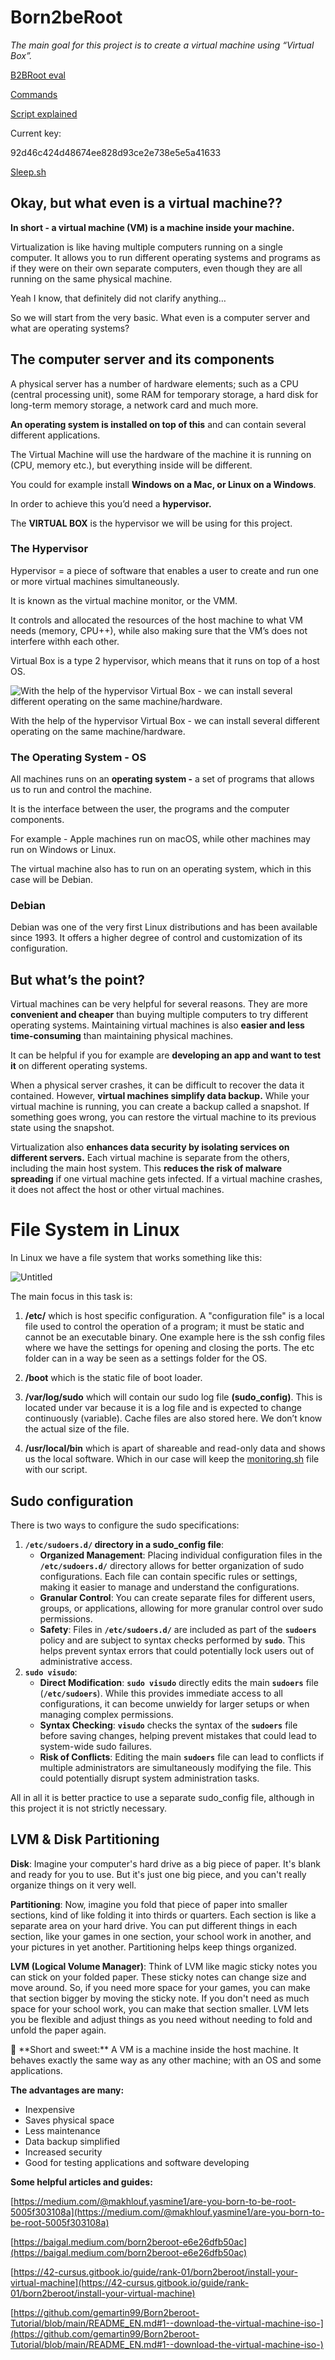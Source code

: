 # Born2beRoot

*The main goal for this project is to create a virtual machine using “Virtual Box”.*

[B2BRoot eval](https://www.notion.so/B2BRoot-eval-a08e75249cf34256a93be7f9bf72ccc8?pvs=21)

[Commands](https://www.notion.so/Commands-5f8647a4bd904383b8fc08599f03b9d3?pvs=21)

[Script explained](https://www.notion.so/Script-explained-f005a499d407413bb67eb7618481c71b?pvs=21)

Current key:

92d46c424d48674ee828d93ce2e738e5e5a41633

[Sleep.sh](https://www.notion.so/Sleep-sh-29856e18aa6d4c839876d1c76ea6c359?pvs=21)

## Okay, but what even is a virtual machine??

**In short - a virtual machine (VM) is a machine inside your machine.**

Virtualization is like having multiple computers running on a single computer. It allows you to run different operating systems and programs as if they were on their own separate computers, even though they are all running on the same physical machine.

Yeah I know, that definitely did not clarify anything… 

So we will start from the very basic. What even is a computer server and what are operating systems?

## The computer server and its components

A physical server has a number of hardware elements; such as a CPU (central processing unit), some RAM for temporary storage, a hard disk for long-term memory storage, a network card and much more.

**An operating system is installed on top of this** and can contain several different applications. 

The Virtual Machine will use the hardware of the machine it is running on (CPU, memory etc.), but everything inside will be different. 

You could for example install **Windows on a Mac, or Linux on a Windows**.

In order to achieve this you’d need a **hypervisor.**

The **VIRTUAL BOX** is the hypervisor we will be using for this project.

### The Hypervisor

Hypervisor =  a piece of software that enables a user to create and run one or more virtual machines simultaneously. 

It is known as the virtual machine monitor, or the VMM.

It controls and allocated the resources of the host machine to what VM needs (memory, CPU++), while also making sure that the VM’s does not interfere withh each other.

Virtual Box is a type 2 hypervisor, which means that it runs on top of a host OS. 

![With the help of the hypervisor Virtual Box - we can install several different operating on the same machine/hardware. ](Born2beRoot%20d6c460c44bce415198a743142af4ff81/Screen_Shot_2024-02-06_at_9.04.44_AM.png)

With the help of the hypervisor Virtual Box - we can install several different operating on the same machine/hardware. 

### The Operating System - OS

All machines runs on an **operating system -** a set of programs that allows us to run and control the machine. 

It is the interface between the user, the programs and the computer components.

For example - Apple machines run on macOS, while other machines may run on Windows or Linux.

The virtual machine also has to run on an operating system, which in this case will be Debian. 

### Debian

Debian was one of the very first Linux distributions and has been available since 1993. It offers a higher degree of control and customization of its configuration. 

## But what’s the point?

Virtual machines can be very helpful for several reasons. They are more **convenient and cheaper** than buying multiple computers to try different operating systems. Maintaining virtual machines is also **easier and less time-consuming** than maintaining physical machines.

It can be helpful if you for example are **developing an app and want to test it** on different operating systems.

When a physical server crashes, it can be difficult to recover the data it contained. However, **virtual machines simplify data backup.** While your virtual machine is running, you can create a backup called a snapshot. If something goes wrong, you can restore the virtual machine to its previous state using the snapshot.

Virtualization also **enhances data security by isolating services on different servers.** Each virtual machine is separate from the others, including the main host system. This **reduces the risk of malware spreading** if one virtual machine gets infected. If a virtual machine crashes, it does not affect the host or other virtual machines.

# File System in Linux

In Linux we have a file system that works something like this:

![Untitled](Born2beRoot%20d6c460c44bce415198a743142af4ff81/Untitled.png)

The main focus in this task is:

1. **/etc/** which is host specific configuration. 
A "configuration file" is a local file used to control the operation of a program; it must be static and cannot be an executable binary.
One example here is the ssh config files where we have the settings for opening and closing the ports. 
The etc folder can in a way be seen as a settings folder for the OS. 

2. **/boot** which is the static file of boot loader.

3. **/var/log/sudo** which will contain our sudo log file **(sudo_config)**. This is located under var because it is a log file and is expected to change continuously (variable). Cache files are also stored here. We don’t know the actual size of the file.

4. **/usr/local/bin** which is apart of shareable and read-only data and shows us the local software. Which in our case will keep the [monitoring.sh](http://monitoring.sh) file with our script. 

## Sudo configuration

There is two ways to configure the sudo specifications:

1. **`/etc/sudoers.d/` directory in a sudo_config file**:
    - **Organized Management**: Placing individual configuration files in the **`/etc/sudoers.d/`** directory allows for better organization of sudo configurations. Each file can contain specific rules or settings, making it easier to manage and understand the configurations.
    - **Granular Control**: You can create separate files for different users, groups, or applications, allowing for more granular control over sudo permissions.
    - **Safety**: Files in **`/etc/sudoers.d/`** are included as part of the **`sudoers`** policy and are subject to syntax checks performed by **`sudo`**. This helps prevent syntax errors that could potentially lock users out of administrative access.
2. **`sudo visudo`**:
    - **Direct Modification**: **`sudo visudo`** directly edits the main **`sudoers`** file (**`/etc/sudoers`**). While this provides immediate access to all configurations, it can become unwieldy for larger setups or when managing complex permissions.
    - **Syntax Checking**: **`visudo`** checks the syntax of the **`sudoers`** file before saving changes, helping prevent mistakes that could lead to system-wide sudo failures.
    - **Risk of Conflicts**: Editing the main **`sudoers`** file can lead to conflicts if multiple administrators are simultaneously modifying the file. This could potentially disrupt system administration tasks.

All in all it is better practice to use a separate sudo_config file, although in this project it is not strictly necessary. 

## LVM & Disk Partitioning

**Disk**: Imagine your computer's hard drive as a big piece of paper. It's blank and ready for you to use. But it's just one big piece, and you can't really organize things on it very well.

**Partitioning**: Now, imagine you fold that piece of paper into smaller sections, kind of like folding it into thirds or quarters. Each section is like a separate area on your hard drive. You can put different things in each section, like your games in one section, your school work in another, and your pictures in yet another. Partitioning helps keep things organized.

**LVM (Logical Volume Manager)**: Think of LVM like magic sticky notes you can stick on your folded paper. These sticky notes can change size and move around. So, if you need more space for your games, you can make that section bigger by moving the sticky note. If you don't need as much space for your school work, you can make that section smaller. LVM lets you be flexible and adjust things as you need without needing to fold and unfold the paper again.

<aside>
📓 **Short and sweet:**
A VM is a machine inside the host machine. It behaves exactly the same way as any other machine; with an OS and some applications.

**The advantages are many:**
- Inexpensive
- Saves physical space
- Less maintenance 
- Data backup simplified
- Increased security
- Good for testing applications and software developing

</aside>

**Some helpful articles and guides:**

[https://medium.com/@makhlouf.yasmine1/are-you-born-to-be-root-5005f303108a](https://medium.com/@makhlouf.yasmine1/are-you-born-to-be-root-5005f303108a)

[https://baigal.medium.com/born2beroot-e6e26dfb50ac](https://baigal.medium.com/born2beroot-e6e26dfb50ac)

[https://42-cursus.gitbook.io/guide/rank-01/born2beroot/install-your-virtual-machine](https://42-cursus.gitbook.io/guide/rank-01/born2beroot/install-your-virtual-machine)

[https://github.com/gemartin99/Born2beroot-Tutorial/blob/main/README_EN.md#1--download-the-virtual-machine-iso-](https://github.com/gemartin99/Born2beroot-Tutorial/blob/main/README_EN.md#1--download-the-virtual-machine-iso-)
